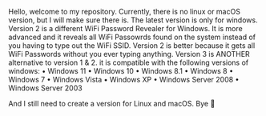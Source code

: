 Hello, welcome to my repository. Currently, there is no linux or macOS version, but I will make sure there is.
The latest version is only for windows.
Version 2 is a different WiFi Password Revealer for Windows. It is more advanced and it reveals all WiFi Passowrds found on the system instead of you having to type out the WiFi SSID. Version 2 is better because it gets all WiFi Passwords without you ever typing anything. Version 3 is ANOTHER alternative to version 1 & 2. it is compatible with the following versions of windows:
• Windows 11
• Windows 10
• Windows 8.1
• Windows 8
• Windows 7
• Windows Vista
• Windows XP
• Windows Server 2008
• Windows Server 2003

And I still need to create a version for Linux and macOS. Bye 👋
